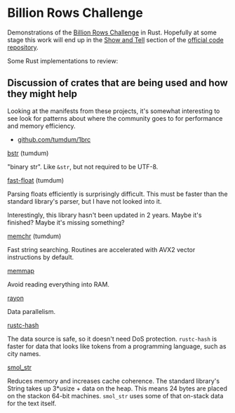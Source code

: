 # Billion Rows Challenge

Demonstrations of the [Billion Rows Challenge] in Rust. Hopefully at some stage
this work will end up in the [Show and Tell] section of the [official code
repository].

Some Rust implementations to review:



## Discussion of crates that are being used and how they might help

Looking at the manifests from these projects, it's somewhat interesting to see
look for patterns about where the community goes to for performance and memory efficiency.

- [github.com/tumdum/1brc](https://github.com/tumdum/1brc/blob/main/src/main.rs)

[bstr](https://crates.io/crates/bstr) (tumdum)

"binary str". Like `&str`, but not required to be UTF-8.

[fast-float](https://crates.io/crates/bstr) (tumdum)

Parsing floats efficiently is surprisingly difficult. This must be faster than
the standard library's parser, but I have not looked into it.

Interestingly, this library hasn't been updated in 2 years. Maybe it's finished?
Maybe it's missing something?

[memchr](https://crates.io/crates/memchr) (tumdum)

Fast string searching. Routines are accelerated with AVX2 vector instructions by
default.

[memmap](https://crates.io/crates/memmap)

Avoid reading everything into RAM.

[rayon](https://crates.io/crates/rayon)

Data parallelism.

[rustc-hash](https://crates.io/crates/rustc-hash)

The data source is safe, so it doesn't need DoS protection. `rustc-hash` is
faster for data that looks like tokens from a programming language, such as city names.

[smol_str](https://crates.io/crates/smol_str)

Reduces memory and increases cache coherence. The standard library's String
takes up 3*usize + data on the heap. This means 24 bytes are placed on the
stackon 64-bit machines. `smol_str` uses some of that on-stack data for the text itself.


[Billion Rows Challenge]: https://www.morling.dev/blog/one-billion-row-challenge/
[Show and Tell]: https://github.com/gunnarmorling/1brc/discussions/categories/show-and-tell
[official code repository]: https://github.com/gunnarmorling/1brc
